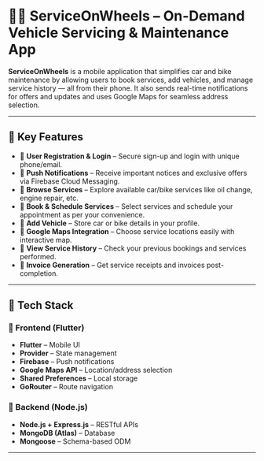 # 🚗🛵 ServiceOnWheels – On-Demand Vehicle Servicing & Maintenance App

**ServiceOnWheels** is a mobile application that simplifies car and bike maintenance by allowing users to book services, add vehicles, and manage service history — all from their phone. It also sends real-time notifications for offers and updates and uses Google Maps for seamless address selection.

---

## 🔧 Key Features

- 👤 **User Registration & Login** – Secure sign-up and login with unique phone/email.
- 🔔 **Push Notifications** – Receive important notices and exclusive offers via Firebase Cloud Messaging.
- 🧰 **Browse Services** – Explore available car/bike services like oil change, engine repair, etc.
- 📅 **Book & Schedule Services** – Select services and schedule your appointment as per your convenience.
- 🚗 **Add Vehicle** – Store car or bike details in your profile.
- 📍 **Google Maps Integration** – Choose service locations easily with interactive map.
- 📖 **View Service History** – Check your previous bookings and services performed.
- 🧾 **Invoice Generation** – Get service receipts and invoices post-completion.

---

## 🧪 Tech Stack

### 🔹 Frontend (Flutter)
- **Flutter** – Mobile UI
- **Provider** – State management
- **Firebase** – Push notifications
- **Google Maps API** – Location/address selection
- **Shared Preferences** – Local storage
- **GoRouter** – Route navigation

### 🔹 Backend (Node.js)
- **Node.js + Express.js** – RESTful APIs
- **MongoDB (Atlas)** – Database
- **Mongoose** – Schema-based ODM

---


